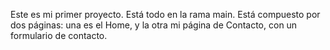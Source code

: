 Este es mi primer proyecto. Está todo en la rama main.
Está compuesto por dos páginas: una es el Home, y la otra mi página de Contacto, con un formulario de contacto.
